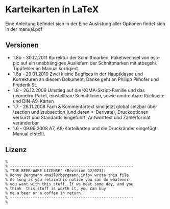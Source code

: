 Karteikarten in LaTeX
=============

Eine Anleitung befindet sich in der Eine Auslistung aller Optionen findet sich in der manual.pdf

## Versionen

 * 1.8b - 30.12.2011 Korrektur der Schnittmarken, Paketwechsel von eso-pic auf ein unabhängiges Ausliefern der Schnittmarken mit atbegshi. Tippfehler im Manual korrigiert.
 * 1.8a - 29.01.2010 Zwei kleine Bugfixes in der Hauptklasse und Korrekturen an diesem Dokument, Danke geht an Philipp Pilhofer und Frederik St.
 * 1.8 - 26.12.2009 Umstieg auf die KOMA-Skript-Familie und das geometry-Paket, einstellbare Schnittlinien, sowie umdrehbare Rückseite und DIN-A9-Karten
 * 1.7 - 26.11.2008 Fach & Kommentartext sind jetzt global setzbar über \section und \subsection (und deren *-Derivate), Druckoptionen verkürzt und Standards eingeführt, Antworttext und Zählerformat veränderbar
 * 1.6 - 09.09.2008 A7, A8-Karteikarten und die Druckränder eingefügt. Manual erstellt.

## Lizenz

	%
	% ------------------------------------------------------
	% "THE BEER-WARE LICENSE" (Revision 42/023):
	% Ronny Bergmann <mail@rbergmann.info> wrote this file.
	% As long as you retainthis notice you can do whatever
	% you want with this stuff. If we meet some day, and you
	% think  this stuff is worth it, you can buy
	% me a beer or a coffee in return. 
	% ------------------------------------------------------
	%
